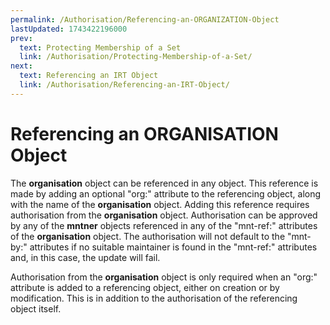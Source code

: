 ```yaml
---
permalink: /Authorisation/Referencing-an-ORGANIZATION-Object
lastUpdated: 1743422196000
prev:
  text: Protecting Membership of a Set
  link: /Authorisation/Protecting-Membership-of-a-Set/
next:
  text: Referencing an IRT Object
  link: /Authorisation/Referencing-an-IRT-Object/
---
```


# Referencing an ORGANISATION Object

The **organisation** object can be referenced in any object. This reference is made by adding an optional "org:" attribute to the referencing object, along with the name of the **organisation** object. Adding this reference requires authorisation from the **organisation** object. Authorisation can be approved by any of the **mntner** objects referenced in any of the "mnt-ref:" attributes of the **organisation** object. The authorisation will not default to the "mnt-by:" attributes if no suitable maintainer is found in the "mnt-ref:" attributes and, in this case, the update will fail.

Authorisation from the **organisation** object is only required when an "org:" attribute is added to a referencing object, either on creation or by modification. This is in addition to the authorisation of the referencing object itself.
